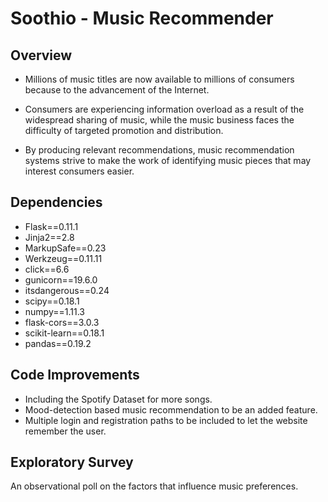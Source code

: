 # Soothio - Music Recommender

## Overview

* Millions of music titles are now available to millions of consumers because to the advancement of the Internet.

* Consumers are experiencing information overload as a result of the widespread sharing of music, while the music business faces the difficulty of targeted promotion and distribution.

* By producing relevant recommendations, music recommendation systems strive to make the work of identifying music pieces that may interest consumers easier.
## Dependencies

* Flask==0.11.1
* Jinja2==2.8
* MarkupSafe==0.23
* Werkzeug==0.11.11
* click==6.6
* gunicorn==19.6.0
* itsdangerous==0.24
* scipy==0.18.1
* numpy==1.11.3
* flask-cors==3.0.3
* scikit-learn==0.18.1
* pandas==0.19.2
## Code Improvements

* Including the Spotify Dataset for more songs.
* Mood-detection based music recommendation to be an added feature.
* Multiple login and registration paths to be included to let the website remember the user.
## Exploratory Survey

An observational poll on the factors that influence music preferences.
